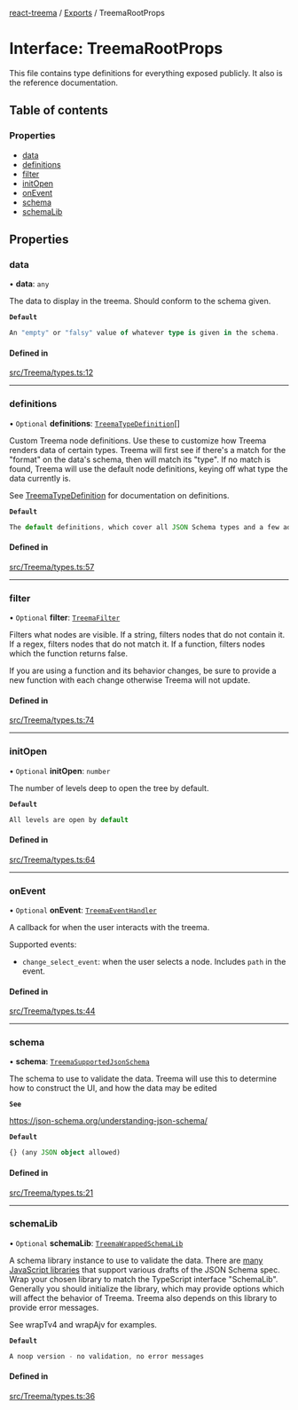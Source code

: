 [react-treema](../README.md) / [Exports](../modules.md) / TreemaRootProps

# Interface: TreemaRootProps

This file contains type definitions for everything exposed publicly. It also
is the reference documentation.

## Table of contents

### Properties

- [data](TreemaRootProps.md#data)
- [definitions](TreemaRootProps.md#definitions)
- [filter](TreemaRootProps.md#filter)
- [initOpen](TreemaRootProps.md#initopen)
- [onEvent](TreemaRootProps.md#onevent)
- [schema](TreemaRootProps.md#schema)
- [schemaLib](TreemaRootProps.md#schemalib)

## Properties

### data

• **data**: `any`

The data to display in the treema. Should conform to the schema given.

**`Default`**

```ts
An "empty" or "falsy" value of whatever type is given in the schema.
```

#### Defined in

[src/Treema/types.ts:12](https://github.com/sderickson/react-treema/blob/cecfce1/src/Treema/types.ts#L12)

___

### definitions

• `Optional` **definitions**: [`TreemaTypeDefinition`](TreemaTypeDefinition.md)[]

Custom Treema node definitions. Use these to customize how Treema renders data
of certain types. Treema will first see if there's a match for the "format" on the
data's schema, then will match its "type". If no match is found, Treema will use the
default node definitions, keying off what type the data currently is.

See [TreemaTypeDefinition](https://github.com/sderickson/react-treema/blob/4923128ed24089d8677b11608cbe9afbfde1c51b/src/Treema/types.ts#L319)
for documentation on definitions.

**`Default`**

```ts
The default definitions, which cover all JSON Schema types and a few advanced examples.
```

#### Defined in

[src/Treema/types.ts:57](https://github.com/sderickson/react-treema/blob/cecfce1/src/Treema/types.ts#L57)

___

### filter

• `Optional` **filter**: [`TreemaFilter`](../modules.md#treemafilter)

Filters what nodes are visible. If a string, filters nodes that do not contain it.
If a regex, filters nodes that do not match it. If a function, filters nodes which
the function returns false.

If you are using a function and its behavior changes, be sure to provide a new
function with each change otherwise Treema will not update.

#### Defined in

[src/Treema/types.ts:74](https://github.com/sderickson/react-treema/blob/cecfce1/src/Treema/types.ts#L74)

___

### initOpen

• `Optional` **initOpen**: `number`

The number of levels deep to open the tree by default.

**`Default`**

```ts
All levels are open by default
```

#### Defined in

[src/Treema/types.ts:64](https://github.com/sderickson/react-treema/blob/cecfce1/src/Treema/types.ts#L64)

___

### onEvent

• `Optional` **onEvent**: [`TreemaEventHandler`](../modules.md#treemaeventhandler)

A callback for when the user interacts with the treema.

Supported events:
- `change_select_event`: when the user selects a node. Includes `path` in the event.

#### Defined in

[src/Treema/types.ts:44](https://github.com/sderickson/react-treema/blob/cecfce1/src/Treema/types.ts#L44)

___

### schema

• **schema**: [`TreemaSupportedJsonSchema`](TreemaSupportedJsonSchema.md)

The schema to use to validate the data. Treema will use this to determine
how to construct the UI, and how the data may be edited

**`See`**

https://json-schema.org/understanding-json-schema/

**`Default`**

```ts
{} (any JSON object allowed)
```

#### Defined in

[src/Treema/types.ts:21](https://github.com/sderickson/react-treema/blob/cecfce1/src/Treema/types.ts#L21)

___

### schemaLib

• `Optional` **schemaLib**: [`TreemaWrappedSchemaLib`](TreemaWrappedSchemaLib.md)

A schema library instance to use to validate the data.
There are [many JavaScript libraries](https://json-schema.org/implementations.html#validators)
that support various drafts of the JSON Schema spec.
Wrap your chosen library to match the TypeScript interface "SchemaLib".
Generally you should initialize the library, which may provide options
which will affect the behavior of Treema. Treema also depends on this library
to provide error messages.

See wrapTv4 and wrapAjv for examples.

**`Default`**

```ts
A noop version - no validation, no error messages
```

#### Defined in

[src/Treema/types.ts:36](https://github.com/sderickson/react-treema/blob/cecfce1/src/Treema/types.ts#L36)
